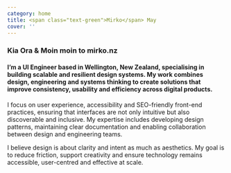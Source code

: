 ```yaml
---
category: home
title: <span class="text-green">Mirko</span> May
cover: ''
---
```


### Kia Ora & Moin moin to **mirko.nz**

#### I’m a UI Engineer based in Wellington, New Zealand, specialising in building scalable and resilient design systems. My work combines design, engineering and systems thinking to create solutions that improve consistency, usability and efficiency across digital products.


I focus on user experience, accessibility and SEO-friendly front-end practices, ensuring that interfaces are not only intuitive but also discoverable and inclusive. My expertise includes developing design patterns, maintaining clear documentation and enabling collaboration between design and engineering teams.

I believe design is about clarity and intent as much as aesthetics. My goal is to reduce friction, support creativity and ensure technology remains accessible, user-centred and effective at scale.